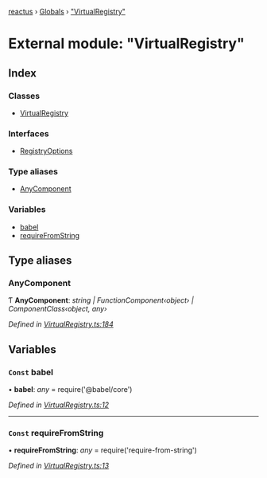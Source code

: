 [reactus](../README.md) › [Globals](../globals.md) › ["VirtualRegistry"](_virtualregistry_.md)

# External module: "VirtualRegistry"

## Index

### Classes

* [VirtualRegistry](../classes/_virtualregistry_.virtualregistry.md)

### Interfaces

* [RegistryOptions](../interfaces/_virtualregistry_.registryoptions.md)

### Type aliases

* [AnyComponent](_virtualregistry_.md#anycomponent)

### Variables

* [babel](_virtualregistry_.md#const-babel)
* [requireFromString](_virtualregistry_.md#const-requirefromstring)

## Type aliases

###  AnyComponent

Ƭ **AnyComponent**: *string | FunctionComponent‹object› | ComponentClass‹object, any›*

*Defined in [VirtualRegistry.ts:184](https://github.com/Openovate/reactus/blob/519cdb0/src/VirtualRegistry.ts#L184)*

## Variables

### `Const` babel

• **babel**: *any* =  require('@babel/core')

*Defined in [VirtualRegistry.ts:12](https://github.com/Openovate/reactus/blob/519cdb0/src/VirtualRegistry.ts#L12)*

___

### `Const` requireFromString

• **requireFromString**: *any* =  require('require-from-string')

*Defined in [VirtualRegistry.ts:13](https://github.com/Openovate/reactus/blob/519cdb0/src/VirtualRegistry.ts#L13)*
